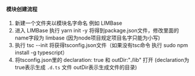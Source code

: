 
#### 模块创建流程

1. 新建一个文件夹以模块名字命名 例如 LIMBase
2. 进入 LIMBase 执行 yarn init -y  将得到package.json文件，修改里面的 name字段为 limbase (因为node项目规定项目名字只能为小写)
3. 执行 tsc --init 将获得tsconfig.json文件（如果没有tsc命令 执行 sudo npm install -g typescript）
4. 将tsconfig.json里的 declaration: true 和  outDir:"./lib" 打开 (declaration为true表示生成 `.d.ts` 文件 outDir表示生成文件的目录)